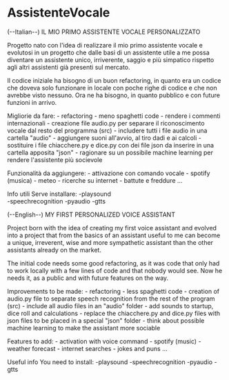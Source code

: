 # AssistenteVocale
(--Italian--)
 IL MIO PRIMO ASSISTENTE VOCALE PERSONALIZZATO

 Progetto nato con l'idea di realizzare il mio primo assistente vocale e evolutosi in un progetto che dalle basi di un assistente utile a me possa diventare un assistente unico, irriverente, saggio e più simpatico rispetto agli altri assistenti già presenti sul mercato.

 Il codice iniziale ha bisogno di un buon refactoring, in quanto era un codice che doveva solo funzionare in locale con poche righe di codice e che non avrebbe visto nessuno. Ora ne ha bisogno, in quanto pubblico e con future funzioni in arrivo.

 Migliorie da fare:
    - refactoring
    - meno spaghetti code
    - rendere i commenti internazionali
    - creazione file audio.py per separare il riconoscimento vocale dal resto del programma (src)
    - includere tutti i file audio in una cartella "audio"
    - aggiungere suoni all'avvio, al tiro dadi e ai calcoli
    - sostituire i file chiacchere.py e dice.py con dei file json da inserire in una cartella apposita "json"
    - ragionare su un possibile machine learning per rendere l'assistente più socievole


 Funzionalità da aggiungere:
    - attivazione con comando vocale
    - spotify (musica)
    - meteo
    - ricerche su internet
    - battute e freddure
    ...

 Info utili
    Serve installare:
        -playsound                
        -speechrecognition
        -pyaudio 
        -gtts

(--English--)
MY FIRST PERSONALIZED VOICE ASSISTANT

 Project born with the idea of ​​creating my first voice assistant and evolved into a project that from the basics of an assistant useful to me can become a unique, irreverent, wise and more sympathetic assistant than the other assistants already on the market.

 The initial code needs some good refactoring, as it was code that only had to work locally with a few lines of code and that nobody would see. Now he needs it, as a public and with future features on the way.

 Improvements to be made:
    - refactoring
    - less spaghetti code
    - creation of audio.py file to separate speech recognition from the rest of the program (src)
    - include all audio files in an "audio" folder
    - add sounds to startup, dice roll and calculations
    - replace the chiacchere.py and dice.py files with json files to be placed in a special "json" folder
    - think about possible machine learning to make the assistant more sociable


 Features to add:
    - activation with voice command
    - spotify (music)
    - weather forecast
    - internet searches
    - jokes and puns
    ...

 Useful info
    You need to install:
        -playsound
        -speechrecognition
        -pyaudio
        -gtts